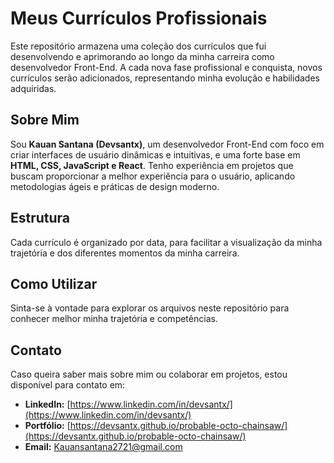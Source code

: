 # Meus Currículos Profissionais

Este repositório armazena uma coleção dos currículos que fui desenvolvendo e aprimorando ao longo da minha carreira como desenvolvedor Front-End. A cada nova fase profissional e conquista, novos currículos serão adicionados, representando minha evolução e habilidades adquiridas.

## Sobre Mim

Sou **Kauan Santana (Devsantx)**, um desenvolvedor Front-End com foco em criar interfaces de usuário dinâmicas e intuitivas, e uma forte base em **HTML, CSS, JavaScript e React**. Tenho experiência em projetos que buscam proporcionar a melhor experiência para o usuário, aplicando metodologias ágeis e práticas de design moderno.

## Estrutura

Cada currículo é organizado por data, para facilitar a visualização da minha trajetória e dos diferentes momentos da minha carreira.

## Como Utilizar

Sinta-se à vontade para explorar os arquivos neste repositório para conhecer melhor minha trajetória e competências.

## Contato

Caso queira saber mais sobre mim ou colaborar em projetos, estou disponível para contato em:

- **LinkedIn:** [https://www.linkedin.com/in/devsantx/](https://www.linkedin.com/in/devsantx/)
- **Portfólio:** [https://devsantx.github.io/probable-octo-chainsaw/](https://devsantx.github.io/probable-octo-chainsaw/)
- **Email:** [Kauansantana2721@gmail.com](mailto:Kauansantana2721@gmail.com)
